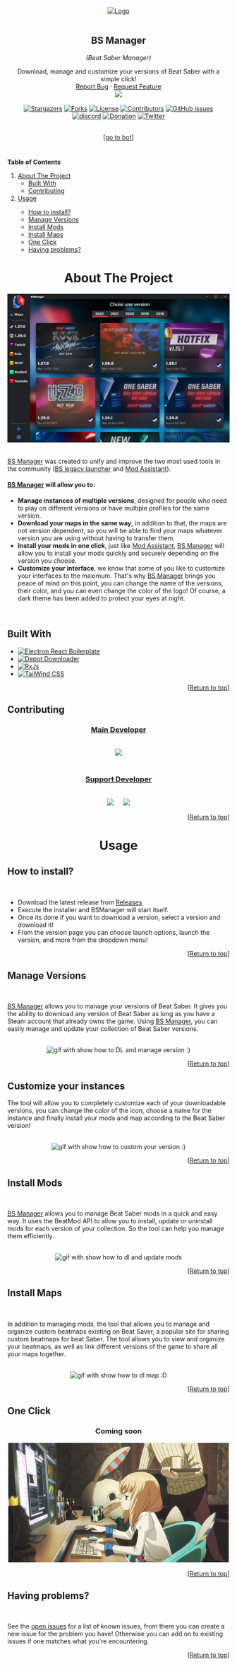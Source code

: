 <a name="readme-top"></a>

<!-- PROJECT SHIELDS -->
<!--
*** I'm using markdown "reference style" links for readability.
*** Reference links are enclosed in brackets [ ] instead of parentheses ( ).
*** See the bottom of this document for the declaration of the reference variables
*** for contributors-url, forks-url, etc. This is an optional, concise syntax you may use.
*** https://www.markdownguide.org/basic-syntax/#reference-style-links
-->

<!-- PROJECT LOGO -->

<div align="center">
  <a href="https://github.com/Zagrios/bs-manager">
    <img src="https://raw.githubusercontent.com/Zagrios/bs-manager/master/resources/readme/icon.svg" alt="Logo" width="250" height="250">
  </a>
  <br><br>
  <h2 align="center"><b>BS Manager</b></h2>
  <i align="center">(Beat Saber Manager)</i>
  <p align="center">
    Download, manage and customize your versions of Beat Saber with a simple click!
    <br />
    <a href="https://github.com/Zagrios/bs-manager/issues/new?assignees=Zagrios&labels=bug&template=bug_report.md&title=%5BBUG%5D">Report Bug</a>
    ·
    <a href="https://github.com/Zagrios/bs-manager/issues/new?assignees=Zagrios&labels=enhancement&template=feature_request.md&title=%5BAME%5D">Request Feature</a>
    <br><img src="https://github.com/Zagrios/bs-manager/blob/master/resources/readme/beat-running.png?raw=true" width="130"/>
  </p>
</div>
<div align="center">
<a href="https://github.com/Zagrios/bs-manager/stargazers"><img src ="https://img.shields.io/github/stars/Zagrios/bs-manager?style=for-the-badge" alt="Stargazers"/></a>
<a href="https://github.com/Zagrios/bs-manager/network/members"><img src ="https://img.shields.io/github/forks/Zagrios/bs-manager?style=for-the-badge" alt="Forks"/></a>
<a href="https://github.com/Zagrios/bs-manager/blob/master/LICENSE"><img src ="https://img.shields.io/github/license/Zagrios/bs-manager?style=for-the-badge" alt="License"/></a>
<a href="https://github.com/Zagrios/bs-manager/graphs/contributors"><img src ="https://img.shields.io/github/contributors/Zagrios/bs-manager?style=for-the-badge" alt="Contributors"/></a>
<a href="https://github.com/Zagrios/bs-manager/issues"><img alt="GitHub issues" src="https://img.shields.io/github/issues/Zagrios/bs-manager?style=for-the-badge"></a>
<br>
<a href="https://discord.gg/uSqbHVpKdV"><img src ="https://img.shields.io/badge/-DISCORD-5865f2?style=for-the-badge&logo=discord&logoColor=ffffff" alt="discord"/></a>
<a href="https://mee6.xyz/fr/m/bsmanager"><img src ="https://img.shields.io/badge/-🥰%20Support%20BSM-EC4546?style=for-the-badge" alt="Donation"/></a>
<a href="https://discord.gg/uSqbHVpKdV"><img src ="https://img.shields.io/badge/-Twitter-F5F8FA?style=for-the-badge&logo=Twitter" alt="Twitter"/></a>
<br><br>
<p align="center">[<a href="#readme-bot">go to bot</a>]</p>
</div>
<h1> </h1>
<!-- TABLE OF CONTENTS -->
  <b>Table of Contents</b>
  <ol>
    <li>
      <a href="#about-the-project">About The Project</a>
      <ul>
        <li><a href="#built-with">Built With</a></li>
            <li><a href="#contributing">Contributing</a></li>
      </ul>
    </li>
    <li><a href="#usage">Usage</a></li>
    <ul>
        <li><a href="#how-to-install">How to install?</a></li>
        <li><a href="#manage-versions">Manage Versions</a></li>
        <li><a href="#install-mods">Install Mods</a></li>
        <li><a href="#install-maps">Install Maps</a></li>
        <li><a href="#one-click">One Click</a></li>
        <li><a href="#having-problems">Having problems?</a></li>
      </ul>
  </ol>
</details>

<h1> </h1>

# <div align="center"><b>About The Project</b></div>
<div align="center">
<img src="resources/readme/preview.png" alt="(WIP) home interface with multiple instance dl and steam & oculus.">
</div>
<br>
<p><a href="../../">BS Manager</a> was created to unify and improve the two most used tools in the community (<a href="https://github.com/RiskiVR/BSLegacyLauncher">BS legacy launcher</a> and <a href="https://github.com/Assistant/ModAssistant">Mod Assistant</a>).

<h4><a href="../../">BS Manager</a> will allow you to:</h4>
<ul>
<li><b>Manage instances of multiple versions</b>, designed for people who need to play on different versions or have multiple profiles for the same version.</li>
<li><b>Download your maps in the same way</b>, in addition to that, the maps are not version dependent, so you will be able to find your maps whatever version you are using without having to transfer them.</li>
<li><b>Install your mods in one click</b>, just like <a href="https://github.com/Assistant/ModAssistant">Mod Assistant</a>, <a href="../../">BS Manager</a> will allow you to install your mods quickly and securely depending on the version you choose.</li>
<li><b>Customize your interface</b>, we know that some of you like to customize your interfaces to the maximum. That's why <a href="../../">BS Manager</a> brings you peace of mind on this point, you can change the name of the versions, their color, and you can even change the color of the logo! Of course, a dark theme has been added to protect your eyes at night.</li>
</ul>
</p>
<br>
  
## <b>Built With</b>
<ul>
  <li><a href="https://electron-react-boilerplate.js.org/">
    <img src="https://img.shields.io/badge/-Electron%20React%20Boilerplate-black?style=for-the-badge&logo=Electron" alt="Electron React Boilerplate">
  </a></li>
  <li><a href="https://github.com/SteamRE/DepotDownloader">
    <img src="https://img.shields.io/badge/-Depot%20Downloader-2a475e?style=for-the-badge&logo=steam" alt="Depot Downloader">
  </a></li>
  <li><a href="https://rxjs.dev/">
    <img src="https://img.shields.io/badge/-RxJs-purple?style=for-the-badge&logo=ReactiveX" alt="RxJs">
  </a></li>
  <li><a href="https://tailwindcss.com/">
    <img src="https://img.shields.io/badge/-Tailwind%20CSS-white?style=for-the-badge&logo=Tailwind%20CSS" alt="TailWind CSS">
  </a></li>
</ul>
<p align="right">[<a href="#readme-top">Return to top</a>]</p>

## <b>Contributing</b>

<div align="center">
    <h3><b><u>Main Developer</u></b></h3>
    <br>
    <a href="https://github.com/Zagrios"><img src="https://images.weserv.nl/?url=avatars.githubusercontent.com/u/40181755?v=4&h=150&w=150&fit=cover&mask=circle&maxage=7d"></a>
    <br><br>
    <h3><b><u>Support Developer</u></b></h3>
    <br>
    <a href="https://github.com/Zagrios"><img src="https://images.weserv.nl/?url=avatars.githubusercontent.com/u/92525749?v=4&h=150&w=150&fit=cover&mask=circle&maxage=7d"></a>‎ ‎ ‎ ‎ ‎ 
    <a href="https://github.com/Zagrios"><img src="https://images.weserv.nl/?url=avatars.githubusercontent.com/u/40648115?v=4&h=150&w=150&fit=cover&mask=circle&maxage=7d"></a> 
</div>
<p align="right">[<a href="#readme-top">Return to top</a>]</p>
  
<h1> </h1>

# <div align="center"><b>Usage</b></div>

## <b>How to install?</b>
<br>
<ul>
	<li>
		Download the latest release from <a href="https://github.com/Zagrios/bs-manager/releases">Releases</a>.
	</li>
	<li>Execute the installer and BSManager will start itself.</li>
	<li>Once its done if you want to download a version, select a version and download it!</li>
	<li>From the version page you can choose launch options, launch the version, and more from the dropdown menu!</li>
</ul>
<p align="right">[<a href="#readme-top">Return to top</a>]</p>

## <b>Manage Versions</b>
<br>
<p><a href="../../">BS Manager</a> allows you to manage your versions of Beat Saber. It gives you the ability to download any version of Beat Saber as long as you have a Steam account that already owns the game. Using <a href="../../">BS Manager</a>, you can easily manage and update your collection of Beat Saber versions.</p>
<br>
<div align="center">
<img src="resources/readme/manageVersion.gif" alt="gif with show how to DL and manage version :)">
</div>
<p align="right">[<a href="#readme-top">Return to top</a>]</p>

## <b>Customize your instances</b>
<p>The tool will allow you to completely customize each of your downloadable versions, you can change the color of the icon, choose a name for the instance and finally install your mods and map according to the Beat Saber version! </p>
<br>
<div align="center">
<img src="resources/readme/customVersion.gif" alt="gif with show how to custom your version :)">
</div>
<p align="right">[<a href="#readme-top">Return to top</a>]</p>

## <b>Install Mods</b>
<br>
<p><a href="../../">BS Manager</a> allows you to manage Beat Saber mods in a quick and easy way. It uses the BeatMod API to allow you to install, update or uninstall mods for each version of your collection. So the tool can help you manage them efficiently.</p>
<br>

<div align="center">
<img src="resources/readme/installMods.gif" alt="gif with show how to dl and update mods">
</div>
<p align="right">[<a href="#readme-top">Return to top</a>]</p>


## <b>Install Maps</b>
<br>
<p>In addition to managing mods, the tool that allows you to manage and organize custom beatmaps existing on Beat Saver, a popular site for sharing custom beatmaps for beat Saber. The tool allows you to view and organize your beatmaps, as well as link different versions of the game to share all your maps together. </p>
<br>

<div align="center">
<img src="resources/readme/installMaps.gif" alt="gif with show how to dl map :D">
</div>

<p align="right">[<a href="#readme-top">Return to top</a>]</p>

## <b>One Click</b>

<div align="center">
<h3>Coming soon</h3>
<img src="resources/readme/wip.gif" alt="(WIP) gif with oneclick interface an use it">
</div>

<p align="right">[<a href="#readme-top">Return to top</a>]</p>

## <b>Having problems?</b>
<br>
<p>
See the <a href="https://github.com/Zagrios/bs-manager/issues">open issues</a> for a list of known issues, from there you can create a new issue for the problem you have!  
Otherwise you can add on to existing issues if one matches what you're encountering.
</p>
<p align="right">[<a href="#readme-top">Return to top</a>]</p>

<h1> </h1>

<a name="readme-bot"></a>
